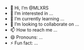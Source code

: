 - 👋 Hi, I’m @MLXRS
- 👀 I’m interested in ...
- 🌱 I’m currently learning ...
- 💞️ I’m looking to collaborate on ...
- 📫 How to reach me ...
- 😄 Pronouns: ...
- ⚡ Fun fact: ...

<!---
MLXRS/MLXRS is a ✨ special ✨ repository because its `README.md` (this file) appears on your GitHub profile.
You can click the Preview link to take a look at your changes.
--->
